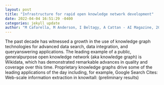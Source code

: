```yaml
--- 
layout: post 
title: "Infrastructure for rapid open knowledge network development" 
date: 2022-04-04 16:51:29 -0400 
categories: jekyll update 
author: "M Cafarella, M Anderson, I Beltagy, A Cattan - AI Magazine, 2022" 
--- 
```

The past decade has witnessed a growth in the use of knowledge graph technologies for advanced data search, data integration, and queryanswering applications. The leading example of a public, generalpurpose open knowledge network (aka knowledge graph) is Wikidata, which has demonstrated remarkable advances in quality and coverage over this time. Proprietary knowledge graphs drive some of the leading applications of the day including, for example, Google Search Cites: Web-scale information extraction in knowitall: (preliminary results)